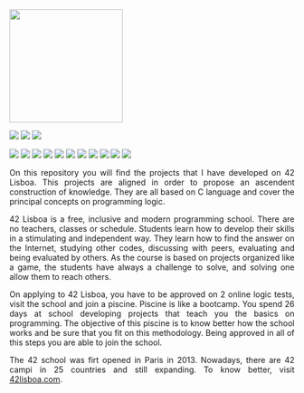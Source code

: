<img src="https://user-images.githubusercontent.com/91332251/170717376-f9101f6f-bda1-4882-bd92-e3e2da010c8c.png" width="200">

<img src="https://img.shields.io/badge/level-4.09-0000FF"> <img src="https://img.shields.io/badge/language-C-00FFFF"> <img src="https://img.shields.io/badge/coalision-Fire_Fawns-A52A2A">

<img src="https://img.shields.io/badge/libft-125-7FFF00"> <img src="https://img.shields.io/badge/ft__printf-100-7FFF00"> <img src="https://img.shields.io/badge/get__next__line-100-7FFF00"> <img src="https://img.shields.io/badge/born2BeRoot-110-7FFF00"> <img src="https://img.shields.io/badge/Minitalk-125-7FFF00"> <img src="https://img.shields.io/badge/so__long-125-7FFF00"> <img src="https://img.shields.io/badge/push__swap-84-7FFF00"> <img src="https://img.shields.io/badge/philosophers-100-7FFF00"> <img src="https://img.shields.io/badge/minishell-93-7FFF00"> <img src="https://img.shields.io/badge/NetPractice-100-7FFF00"> <img src="https://img.shields.io/badge/cube3D-110-7FFF00">



<p align="justify">On this repository you will find the projects that I have developed on 42 Lisboa. This projects are aligned in order to propose an ascendent construction of knowledge. They are all based on C language and cover the principal concepts on programming logic.</p>

<p align="justify">42 Lisboa is a free, inclusive and modern programming school. There are no teachers, classes or schedule. Students learn how to develop their skills in a stimulating and independent way. They learn how to find the answer on the Internet, studying other codes, discussing with peers, evaluating and being evaluated by others. As the course is based on projects organized like a game, the students have always a challenge to solve, and solving one allow them to reach others.</p>

<p align="justify">On applying to 42 Lisboa, you have to be approved on 2 online logic tests, visit the school and join a piscine. Piscine is like a bootcamp. You spend 26 days at school developing projects that teach you the basics on programming. The objective of this piscine is to know better how the school works and be sure that you fit on this methodology. Being approved in all of this steps you are able to join the school.</p>

<p align="justify">The 42 school was firt opened in Paris in 2013. Nowadays, there are 42 campi in 25 countries and still expanding. To know better, visit <a href="http://42lisboa.com">42lisboa.com</a>.</p>
